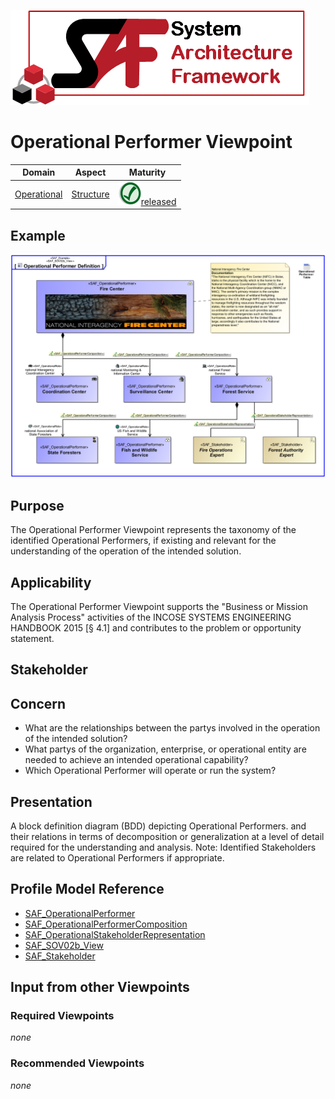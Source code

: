 ![System Architecture Framework](../diagrams/Logo_SAF.png)
# Operational Performer Viewpoint
|**Domain**|**Aspect**|**Maturity**|
| --- | --- | --- |
|[Operational](../domains.md#Domain-Operational)|[Structure](../aspects.md#Aspect-Structure)|![Released](../diagrams/Symbol_confirmed.svg.png )[released](../using-saf/maturity.md#released)|
## Example
![Operational Performer Definition](../diagrams/Operational-Performer-Definition.svg)
## Purpose
The Operational Performer Viewpoint represents the taxonomy of the identified Operational Performers, if existing and relevant for the understanding of the operation of the intended solution. 
## Applicability
The Operational Performer Viewpoint supports the "Business or Mission Analysis Process" activities of the INCOSE SYSTEMS ENGINEERING HANDBOOK 2015 [§ 4.1] and contributes to the problem or opportunity statement.
## Stakeholder
## Concern
* What are the relationships between the partys involved in the operation of the intended solution?
* What partys of the organization, enterprise, or operational entity are needed to achieve an intended operational capability?
* Which Operational Performer will operate or run the system?
## Presentation
A block definition diagram (BDD) depicting Operational Performers. and their relations in terms of decomposition or generalization at a level of detail required for the understanding and analysis. 
Note: Identified Stakeholders are related to Operational Performers if appropriate.

## Profile Model Reference
* [SAF_OperationalPerformer](../stereotypes.md#SAF_OperationalPerformer)
* [SAF_OperationalPerformerComposition](../stereotypes.md#SAF_OperationalPerformerComposition)
* [SAF_OperationalStakeholderRepresentation](../stereotypes.md#SAF_OperationalStakeholderRepresentation)
* [SAF_SOV02b_View](../stereotypes.md#SAF_SOV02b_View)
* [SAF_Stakeholder](../stereotypes.md#SAF_Stakeholder)
## Input from other Viewpoints
### Required Viewpoints
*none*
### Recommended Viewpoints
*none*
